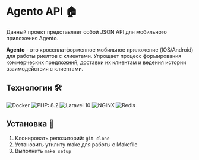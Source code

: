 # Agento API 🏠

Данный проект представляет собой JSON API для мобильного приложения Agento.

**Agento** - это кроссплатформенное мобильное приложение (IOS/Android) для работы риелтов с клиентами.
Упрощает процесс формирования коммерческих предложний, доставки их клиентам и ведения истории взаимодействия с клиентами.

## Технологии 🛠️

![Docker](https://cdn.icon-icons.com/icons2/2407/PNG/72/docker_icon_146192.png)
![PHP: 8.2](https://cdn.icon-icons.com/icons2/2107/PNG/72/file_type_php_icon_130266.png)
![Laravel 10](https://cdn.icon-icons.com/icons2/2530/PNG/256/laravel_button_icon_151953.png)
![NGINX](https://cdn.icon-icons.com/icons2/2415/PNG/72/nginx_original_logo_icon_146413.png)
![Redis](https://cdn.icon-icons.com/icons2/2415/PNG/72/redis_original_logo_icon_146368.png)


## Установка 💾

1. Клонировать репозиторий: `git clone` 
2. Установить утилиту make для работы с Makefile
3. Выполнить `make setup`
